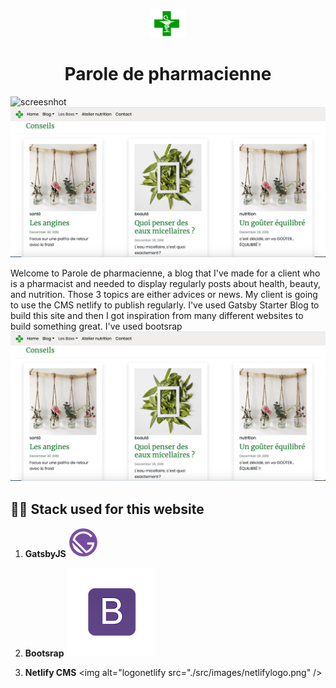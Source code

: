 <p align="center">
    <img alt="logopharmacie" src="./src/images/logopharmacie.png" width="60" />
  </a>
</p>
<h1 align="center">
  Parole de pharmacienne
</h1>

<img alt="screesnhot" src="./src/images/Screenshotindex.png" />
<img alt="screesnhot" src="./src/images/screenshot blog.png" />

Welcome to Parole de pharmacienne, a blog that I've made for a client who is a pharmacist and needed to display regularly posts about health, beauty, and nutrition. Those 3 topics are either advices or news.
My client is going to use the CMS netlify to publish regularly.
I've used Gatsby Starter Blog to build this site and then I got inspiration from many different websites to build something great. I've used bootsrap
<img alt="screesnhot" src="./src/images/screenshot blog.png" />

## 🍁🍁 Stack used for this website

1.  **GatsbyJS**
    <img alt="logoGatsby" src="./src/images/logogatsby.png" />

1.  **Bootsrap**
    <img alt="logobootsrap" src="./src/images/bootstrap-logo.png" />

1.  **Netlify CMS**
    <img alt="logonetlify src="./src/images/netlifylogo.png" />
